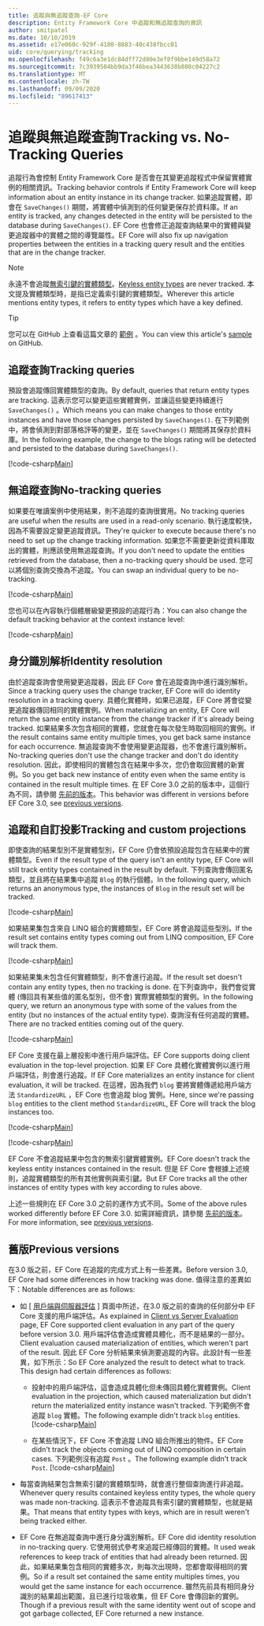```yaml
---
title: 追蹤與無追蹤查詢-EF Core
description: Entity Framework Core 中追蹤和無追蹤查詢的資訊
author: smitpatel
ms.date: 10/10/2019
ms.assetid: e17e060c-929f-4180-8883-40c438fbcc01
uid: core/querying/tracking
ms.openlocfilehash: f49c6a3e1dc84dff72d80e3ef0f9bbe149d58a72
ms.sourcegitcommit: 7c3939504bb9da3f46bea3443638b808c04227c2
ms.translationtype: MT
ms.contentlocale: zh-TW
ms.lasthandoff: 09/09/2020
ms.locfileid: "89617413"
---
```

# <a name="tracking-vs-no-tracking-queries"></a><span data-ttu-id="7d987-103">追蹤與無追蹤查詢</span><span class="sxs-lookup"><span data-stu-id="7d987-103">Tracking vs. No-Tracking Queries</span></span>

<span data-ttu-id="7d987-104">追蹤行為會控制 Entity Framework Core 是否會在其變更追蹤程式中保留實體實例的相關資訊。</span><span class="sxs-lookup"><span data-stu-id="7d987-104">Tracking behavior controls if Entity Framework Core will keep information about an entity instance in its change tracker.</span></span> <span data-ttu-id="7d987-105">如果追蹤實體，即會在 `SaveChanges()` 期間，將實體中偵測到的任何變更保存於資料庫。</span><span class="sxs-lookup"><span data-stu-id="7d987-105">If an entity is tracked, any changes detected in the entity will be persisted to the database during `SaveChanges()`.</span></span> <span data-ttu-id="7d987-106">EF Core 也會修正追蹤查詢結果中的實體與變更追蹤器中的實體之間的導覽屬性。</span><span class="sxs-lookup"><span data-stu-id="7d987-106">EF Core will also fix up navigation properties between the entities in a tracking query result and the entities that are in the change tracker.</span></span>

> [!NOTE]
> <span data-ttu-id="7d987-107">永遠不會追蹤[無索引鍵的實體類型](xref:core/modeling/keyless-entity-types)。</span><span class="sxs-lookup"><span data-stu-id="7d987-107">[Keyless entity types](xref:core/modeling/keyless-entity-types) are never tracked.</span></span> <span data-ttu-id="7d987-108">本文提及實體類型時，是指已定義索引鍵的實體類型。</span><span class="sxs-lookup"><span data-stu-id="7d987-108">Wherever this article mentions entity types, it refers to entity types which have a key defined.</span></span>

> [!TIP]  
> <span data-ttu-id="7d987-109">您可以在 GitHub 上查看這篇文章的 [範例](https://github.com/dotnet/EntityFramework.Docs/tree/master/samples/core/Querying) 。</span><span class="sxs-lookup"><span data-stu-id="7d987-109">You can view this article's [sample](https://github.com/dotnet/EntityFramework.Docs/tree/master/samples/core/Querying) on GitHub.</span></span>

## <a name="tracking-queries"></a><span data-ttu-id="7d987-110">追蹤查詢</span><span class="sxs-lookup"><span data-stu-id="7d987-110">Tracking queries</span></span>

<span data-ttu-id="7d987-111">預設會追蹤傳回實體類型的查詢。</span><span class="sxs-lookup"><span data-stu-id="7d987-111">By default, queries that return entity types are tracking.</span></span> <span data-ttu-id="7d987-112">這表示您可以變更這些實體實例，並讓這些變更持續進行 `SaveChanges()` 。</span><span class="sxs-lookup"><span data-stu-id="7d987-112">Which means you can make changes to those entity instances and have those changes persisted by `SaveChanges()`.</span></span> <span data-ttu-id="7d987-113">在下列範例中，將會偵測到對部落格評等的變更，並在 `SaveChanges()` 期間將其保存於資料庫。</span><span class="sxs-lookup"><span data-stu-id="7d987-113">In the following example, the change to the blogs rating will be detected and persisted to the database during `SaveChanges()`.</span></span>

[!code-csharp[Main](../../../samples/core/Querying/Tracking/Sample.cs#Tracking)]

## <a name="no-tracking-queries"></a><span data-ttu-id="7d987-114">無追蹤查詢</span><span class="sxs-lookup"><span data-stu-id="7d987-114">No-tracking queries</span></span>

<span data-ttu-id="7d987-115">如果要在唯讀案例中使用結果，則不追蹤的查詢很實用。</span><span class="sxs-lookup"><span data-stu-id="7d987-115">No tracking queries are useful when the results are used in a read-only scenario.</span></span> <span data-ttu-id="7d987-116">執行速度較快，因為不需要設定變更追蹤資訊。</span><span class="sxs-lookup"><span data-stu-id="7d987-116">They're quicker to execute because there's no need to set up the change tracking information.</span></span> <span data-ttu-id="7d987-117">如果您不需要更新從資料庫取出的實體，則應該使用無追蹤查詢。</span><span class="sxs-lookup"><span data-stu-id="7d987-117">If you don't need to update the entities retrieved from the database, then a no-tracking query should be used.</span></span> <span data-ttu-id="7d987-118">您可以將個別查詢交換為不追蹤。</span><span class="sxs-lookup"><span data-stu-id="7d987-118">You can swap an individual query to be no-tracking.</span></span>

[!code-csharp[Main](../../../samples/core/Querying/Tracking/Sample.cs#NoTracking)]

<span data-ttu-id="7d987-119">您也可以在內容執行個體層級變更預設的追蹤行為：</span><span class="sxs-lookup"><span data-stu-id="7d987-119">You can also change the default tracking behavior at the context instance level:</span></span>

[!code-csharp[Main](../../../samples/core/Querying/Tracking/Sample.cs#ContextDefaultTrackingBehavior)]

## <a name="identity-resolution"></a><span data-ttu-id="7d987-120">身分識別解析</span><span class="sxs-lookup"><span data-stu-id="7d987-120">Identity resolution</span></span>

<span data-ttu-id="7d987-121">由於追蹤查詢會使用變更追蹤器，因此 EF Core 會在追蹤查詢中進行識別解析。</span><span class="sxs-lookup"><span data-stu-id="7d987-121">Since a tracking query uses the change tracker, EF Core will do identity resolution in a tracking query.</span></span> <span data-ttu-id="7d987-122">具體化實體時，如果已追蹤，EF Core 將會從變更追蹤器傳回相同的實體實例。</span><span class="sxs-lookup"><span data-stu-id="7d987-122">When materializing an entity, EF Core will return the same entity instance from the change tracker if it's already being tracked.</span></span> <span data-ttu-id="7d987-123">如果結果多次包含相同的實體，您就會在每次發生時取回相同的實例。</span><span class="sxs-lookup"><span data-stu-id="7d987-123">If the result contains same entity multiple times, you get back same instance for each occurrence.</span></span> <span data-ttu-id="7d987-124">無追蹤查詢不會使用變更追蹤器，也不會進行識別解析。</span><span class="sxs-lookup"><span data-stu-id="7d987-124">No-tracking queries don't use the change tracker and don't do identity resolution.</span></span> <span data-ttu-id="7d987-125">因此，即使相同的實體包含在結果中多次，您仍會取回實體的新實例。</span><span class="sxs-lookup"><span data-stu-id="7d987-125">So you get back new instance of entity even when the same entity is contained in the result multiple times.</span></span> <span data-ttu-id="7d987-126">在 EF Core 3.0 之前的版本中，這個行為不同，請參閱 [先前的版本](#previous-versions)。</span><span class="sxs-lookup"><span data-stu-id="7d987-126">This behavior was different in versions before EF Core 3.0, see [previous versions](#previous-versions).</span></span>

## <a name="tracking-and-custom-projections"></a><span data-ttu-id="7d987-127">追蹤和自訂投影</span><span class="sxs-lookup"><span data-stu-id="7d987-127">Tracking and custom projections</span></span>

<span data-ttu-id="7d987-128">即使查詢的結果型別不是實體型別，EF Core 仍會依預設追蹤包含在結果中的實體類型。</span><span class="sxs-lookup"><span data-stu-id="7d987-128">Even if the result type of the query isn't an entity type, EF Core will still track entity types contained in the result by default.</span></span> <span data-ttu-id="7d987-129">下列查詢會傳回匿名類型，並且將在結果集中追蹤 `Blog` 的執行個體。</span><span class="sxs-lookup"><span data-stu-id="7d987-129">In the following query, which returns an anonymous type, the instances of `Blog` in the result set will be tracked.</span></span>

[!code-csharp[Main](../../../samples/core/Querying/Tracking/Sample.cs#CustomProjection1)]

<span data-ttu-id="7d987-130">如果結果集包含來自 LINQ 組合的實體類型，EF Core 將會追蹤這些型別。</span><span class="sxs-lookup"><span data-stu-id="7d987-130">If the result set contains entity types coming out from LINQ composition, EF Core will track them.</span></span>

[!code-csharp[Main](../../../samples/core/Querying/Tracking/Sample.cs#CustomProjection2)]

<span data-ttu-id="7d987-131">如果結果集未包含任何實體類型，則不會進行追蹤。</span><span class="sxs-lookup"><span data-stu-id="7d987-131">If the result set doesn't contain any entity types, then no tracking is done.</span></span> <span data-ttu-id="7d987-132">在下列查詢中，我們會從實體 (傳回具有某些值的匿名型別，但不會) 實際實體類型的實例。</span><span class="sxs-lookup"><span data-stu-id="7d987-132">In the following query, we return an anonymous type with some of the values from the entity (but no instances of the actual entity type).</span></span> <span data-ttu-id="7d987-133">查詢沒有任何追蹤的實體。</span><span class="sxs-lookup"><span data-stu-id="7d987-133">There are no tracked entities coming out of the query.</span></span>

[!code-csharp[Main](../../../samples/core/Querying/Tracking/Sample.cs#CustomProjection3)]

 <span data-ttu-id="7d987-134">EF Core 支援在最上層投影中進行用戶端評估。</span><span class="sxs-lookup"><span data-stu-id="7d987-134">EF Core supports doing client evaluation in the top-level projection.</span></span> <span data-ttu-id="7d987-135">如果 EF Core 具體化實體實例以進行用戶端評估，則會進行追蹤。</span><span class="sxs-lookup"><span data-stu-id="7d987-135">If EF Core materializes an entity instance for client evaluation, it will be tracked.</span></span> <span data-ttu-id="7d987-136">在這裡，因為我們 `blog` 要將實體傳遞給用戶端方法 `StandardizeURL` ，EF Core 也會追蹤 blog 實例。</span><span class="sxs-lookup"><span data-stu-id="7d987-136">Here, since we're passing `blog` entities to the client method `StandardizeURL`, EF Core will track the blog instances too.</span></span>

[!code-csharp[Main](../../../samples/core/Querying/Tracking/Sample.cs#ClientProjection)]

[!code-csharp[Main](../../../samples/core/Querying/Tracking/Sample.cs#ClientMethod)]

<span data-ttu-id="7d987-137">EF Core 不會追蹤結果中包含的無索引鍵實體實例。</span><span class="sxs-lookup"><span data-stu-id="7d987-137">EF Core doesn't track the keyless entity instances contained in the result.</span></span> <span data-ttu-id="7d987-138">但是 EF Core 會根據上述規則，追蹤實體類型的所有其他實例與索引鍵。</span><span class="sxs-lookup"><span data-stu-id="7d987-138">But EF Core tracks all the other instances of entity types with key according to rules above.</span></span>

<span data-ttu-id="7d987-139">上述一些規則在 EF Core 3.0 之前的運作方式不同。</span><span class="sxs-lookup"><span data-stu-id="7d987-139">Some of the above rules worked differently before EF Core 3.0.</span></span> <span data-ttu-id="7d987-140">如需詳細資訊，請參閱 [先前的版本](#previous-versions)。</span><span class="sxs-lookup"><span data-stu-id="7d987-140">For more information, see [previous versions](#previous-versions).</span></span>

## <a name="previous-versions"></a><span data-ttu-id="7d987-141">舊版</span><span class="sxs-lookup"><span data-stu-id="7d987-141">Previous versions</span></span>

<span data-ttu-id="7d987-142">在3.0 版之前，EF Core 在追蹤的完成方式上有一些差異。</span><span class="sxs-lookup"><span data-stu-id="7d987-142">Before version 3.0, EF Core had some differences in how tracking was done.</span></span> <span data-ttu-id="7d987-143">值得注意的差異如下：</span><span class="sxs-lookup"><span data-stu-id="7d987-143">Notable differences are as follows:</span></span>

- <span data-ttu-id="7d987-144">如 [ [用戶端與伺服器評估](xref:core/querying/client-eval) ] 頁面中所述，在3.0 版之前的查詢的任何部分中 EF Core 支援的用戶端評估。</span><span class="sxs-lookup"><span data-stu-id="7d987-144">As explained in [Client vs Server Evaluation](xref:core/querying/client-eval) page, EF Core supported client evaluation in any part of the query before version 3.0.</span></span> <span data-ttu-id="7d987-145">用戶端評估會造成實體具體化，而不是結果的一部分。</span><span class="sxs-lookup"><span data-stu-id="7d987-145">Client evaluation caused materialization of entities, which weren't part of the result.</span></span> <span data-ttu-id="7d987-146">因此 EF Core 分析結果來偵測要追蹤的內容。此設計有一些差異，如下所示：</span><span class="sxs-lookup"><span data-stu-id="7d987-146">So EF Core analyzed the result to detect what to track. This design had certain differences as follows:</span></span>
  - <span data-ttu-id="7d987-147">投射中的用戶端評估，這會造成具體化但未傳回具體化實體實例。</span><span class="sxs-lookup"><span data-stu-id="7d987-147">Client evaluation in the projection, which caused materialization but didn't return the materialized entity instance wasn't tracked.</span></span> <span data-ttu-id="7d987-148">下列範例不會追蹤 `blog` 實體。</span><span class="sxs-lookup"><span data-stu-id="7d987-148">The following example didn't track `blog` entities.</span></span>
    [!code-csharp[Main](../../../samples/core/Querying/Tracking/Sample.cs#ClientProjection)]

  - <span data-ttu-id="7d987-149">在某些情況下，EF Core 不會追蹤 LINQ 組合所推出的物件。</span><span class="sxs-lookup"><span data-stu-id="7d987-149">EF Core didn't track the objects coming out of LINQ composition in certain cases.</span></span> <span data-ttu-id="7d987-150">下列範例沒有追蹤 `Post` 。</span><span class="sxs-lookup"><span data-stu-id="7d987-150">The following example didn't track `Post`.</span></span>
    [!code-csharp[Main](../../../samples/core/Querying/Tracking/Sample.cs#CustomProjection2)]

- <span data-ttu-id="7d987-151">每當查詢結果包含無索引鍵的實體類型時，就會進行整個查詢進行非追蹤。</span><span class="sxs-lookup"><span data-stu-id="7d987-151">Whenever query results contained keyless entity types, the whole query was made non-tracking.</span></span> <span data-ttu-id="7d987-152">這表示不會追蹤具有索引鍵的實體類型，也就是結果。</span><span class="sxs-lookup"><span data-stu-id="7d987-152">That means that entity types with keys, which are in result weren't being tracked either.</span></span>
- <span data-ttu-id="7d987-153">EF Core 在無追蹤查詢中進行身分識別解析。</span><span class="sxs-lookup"><span data-stu-id="7d987-153">EF Core did identity resolution in no-tracking query.</span></span> <span data-ttu-id="7d987-154">它使用弱式參考來追蹤已經傳回的實體。</span><span class="sxs-lookup"><span data-stu-id="7d987-154">It used weak references to keep track of entities that had already been returned.</span></span> <span data-ttu-id="7d987-155">因此，如果結果集包含相同的實體多次，則每次出現時，您都會取得相同的實例。</span><span class="sxs-lookup"><span data-stu-id="7d987-155">So if a result set contained the same entity multiples times, you would get the same instance for each occurrence.</span></span> <span data-ttu-id="7d987-156">雖然先前具有相同身分識別的結果超出範圍，且已進行垃圾收集，但 EF Core 會傳回新的實例。</span><span class="sxs-lookup"><span data-stu-id="7d987-156">Though if a previous result with the same identity went out of scope and got garbage collected, EF Core returned a new instance.</span></span>
